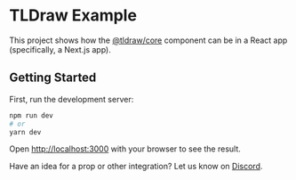 # TLDraw Example

This project shows how the [@tldraw/core](https://github.com/tldraw/core) component can be in a React app (specifically, a Next.js app).

## Getting Started

First, run the development server:

```bash
npm run dev
# or
yarn dev
```

Open [http://localhost:3000](http://localhost:3000) with your browser to see the result.

Have an idea for a prop or other integration? Let us know on [Discord](https://discord.gg/SBBEVCA4PG).
